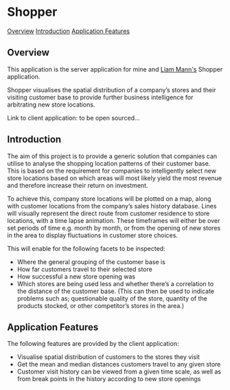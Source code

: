 # Shopper

[Overview](#overview)
[Introduction](#introduction)
[Application Features](#application-features)

## Overview

This application is the server application for mine and
[Liam Mann's](https://github.com/liammann) Shopper application.

Shopper visualises the spatial distribution of a company’s stores and their
visiting customer base to provide further business intelligence for arbitrating
new store locations.

Link to client application: to be open sourced...

## Introduction

The aim of this project is to provide a generic solution that companies can
utilise to analyse the shopping location patterns of their customer base. This
is based on the requirement for companies to intelligently select new store
locations based on which areas will most likely yield the most revenue and
therefore increase their return on investment.

To achieve this, company store locations will be plotted on a map, along with
customer locations from the company’s sales history database. Lines will
visually represent the direct route from customer residence to store locations,
with a time lapse animation. These timeframes will either be over set periods
of time e.g. month by month, or from the opening of new stores in the area to
display fluctuations in customer store choices.

This will enable for the following facets to be inspected:
 - Where the general grouping of the customer base is
 - How far customers travel to their selected store
 - How successful a new store opening was
 - Which stores are being used less and whether there’s a correlation to the
 distance of the customer base. (This can then be used to indicate problems
   such as; questionable quality of the store, quantity of the products
   stocked, or other competitor’s stores in the area.)

## Application Features

The following features are provided by the client application:
 - Visualise spatial distribution of customers to the stores they visit
 - Get the mean and median distances customers travel to any given store
 - Customer visit history can be viewed from a given time scale, as well as
 from break points in the history according to new store openings

